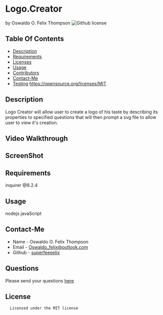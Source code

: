# Logo.Creator
by Oswaldo O. Felix Thompson
  ![Github license](https://img.shields.io/badge/license-MIT-blue.svg)
  ## Table Of Contents
  * [Description](#description)
  * [Requirements](#requirements)
  * [Licenses](#licenses)
  * [Usage](#usage)
  * [Contributors](#contributors)
  * [Contact-Me](#contact-me)
  * [Testing](#testing)
  https://opensource.org/licenses/MIT
  ## Description
  Logo Creator will allow user to create a logo of his taste by describing its properties to specified questions that will then  prompt a svg file to allow user to view it's creation.

  ## Video Walkthrough

  ## ScreenShot
  
   
  ## Requirements
  inquirer @8.2.4

  ## Usage
  nodejs
  javaScript
  ## Contact-Me
  * Name - Oswaldo O. Felix Thompson
  * Email - Oswaldo_felix@outlook.com
  * Github - [superfeeeelix](https://github.com/superfeeeelix/)
 
  ## Questions
  Please send your questions [here](malito:Oswaldo_felix@outlook.com)
  ## License
      
      Licensed under the MIT license

